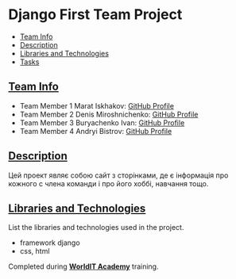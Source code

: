 # Django First Team Project

- [Team Info](#team-info)
- [Description](#description)
- [Libraries and Technologies](#libraries-and-technologies)
- [Tasks](#tasks)
## [Team Info](#team-info)
- Team Member 1 Marat Iskhakov: [GitHub Profile](https://github.com/qrimosa)
- Team Member 2 Denis Miroshnichenko: [GitHub Profile](https://github.com/Denisus-png)
- Team Member 3 Buryachenko Ivan: [GitHub Profile](https://github.com/devcauses)
- Team Member 4 Andryi Bistrov: [GitHub Profile](\https://github.com/AndriiBystrov)

## [Description](#description)

Цей проект являє собою сайт з сторінками, де є інформація про кожного с члена команди і про його хоббі, навчання тощо.

## [Libraries and Technologies](#libraries-and-technologies)

List the libraries and technologies used in the project.

- framework django
- css, html


Completed during **[WorldIT Academy](https://www.worldit.academy/)** training.
